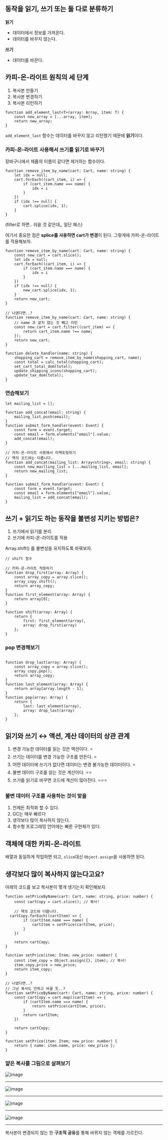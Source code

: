 ## 동작을 읽기, 쓰기 또는 둘 다로 분류하기

**읽기**

- 데이터에서 정보를 가져온다.
- 데이터를 바꾸지 않는다.

**쓰기**

- 데이터를 바꾼다.

## 카피-온-라이트 원칙의 세 단계

1. 복사본 만들기
2. 복사본 변경하기
3. 복사본 리턴하기

```tsx
function add_element_last<T>(array: Array, item: T) {
	const new_array = [...array, item];
	return new_array;
}
```

`add_element_last` 함수는 데이터를 바꾸지 않고 리턴했기 때문에 **읽기**이다.

### 카피-온-라이트 사용해서 쓰기를 읽기로 바꾸기

장바구니에서 제품의 이름이 같다면 제거하는 함수이다.

```tsx
function remove_item_by_name(cart: Cart, name: string) {
	let idx = null;
	cart.forEach((cart_item, i) => {
		if (cart_item.name === name) {
			idx = i
		}
	})
	if (idx !== null) {
		cart.splice(idx, 1);
	}
}
```

(filter로 하면.. 쉬을 것 같은데,, 일단 패스)

여기서 중요한 점은 **splice를 사용하면 cart가 변경**이 된다. 그렇게에 카피-온-라이트를 적용해보자.

```tsx
function remove_item_by_name(cart: Cart, name: string) {
	const new_cart = cart.slice();
	let idx = null;
	cart.forEach((cart_item, i) => {
		if (cart_item.name === name) {
			idx = i
		}
	})
	if (idx !== null) {
		new_cart.splice(idx, 1);
	}
	return new_cart;
}

// 나였다면..?
function remove_item_by_name(cart: Cart, name: string) {
	// name 과 같지 않는 것 빼고 리턴
	const new_cart = cart.filter((cart_item) => {
		return cart_item.name !== name;
	});
	return new_cart;
}

function delete_handler(name: string) {
	shopping_cart = remove_item_by_name(shopping_cart, name);
	const total = calc_total(shopping_cart);
	set_cart_total_dom(total);
	update_shipping_icons(shopping_cart);
	update_tax_dom(total);
}
```

### 연습해보기

```tsx
let mailing_list = [];

function add_concat(email: string) {
	mailing_list.push(email);
}
function submit_form_handler(event: Event) {
	const form = event.target;
	const email = form.elements["email"].value;
	add_concat(email);
}

// 카피-온-라이트 사용해서 리팩토링하기
// 책의 코드와는 다릅니다.
function add_concat(mailing_list: Array<string>, email: string) {
	const new_mailling_list = [...mailing_list, email];
	return new_mailing_list;
}

function submit_form_handler(event: Event) {
	const form = event.target;
	const email = form.elements["email"].value;
	mailing_list = add_concat(email);
}
```

## 쓰기 + 읽기도 하는 동작을 불변성 지키는 방법은?

1. 쓰기에서 읽기를 분리
2. 쓰기에 카피-온-라이트를 적용

Array.shift() 를 불변성을 유지하도록 바꿔보자.

```tsx
// shift 함수

// 카피-온-라이트 적용하기
function drop_first(array: Array) {
	const array_copy = array.slice();
	array_copy.shift();
	return array_copy;
}
function first_element(array: Array) {
	return array[0];
}

function shift(array: Array) {
	return {
		first: first_element(array),
		array: drop_first(array)
	};
}
```

### pop 변경해보기

```tsx

function drop_last(array: Array) {
	const array_copy = array.slice();
	array_copy.pop();
	return array_copy;
}
function last_element(array: Array) {
	return array[array.length - 1];
}
function pop(array: Array) {
	return {
		last: last_element(array),
		array: drop_last(array)
	};
}
```

## 읽기와 쓰기 ↔ 액션, 계산 데이터의 상관 관계

1. 변경 가능한 데이터를 읽는 것은 액션이다. ⭐️
2. 쓰기는 데이터를 변경 가능한 구조를 만든다. ⭐️
3. 어떤 데이터에 쓰기가 없다면 데이터는 변경 불가능한 데이터이다. ⭐️
4. 불변 데이터 구조를 읽는 것은 계산이다. ⭐️⭐️
5. 쓰기를 읽기로 바꾸면 코드에 계산이 많아진다. ⭐️⭐️⭐️

### 불변 데이터 구조를 사용하는 것이 맞을

1. 언제든 최적화 할 수 있다.
2. GC는 매우 빠르다
3. 생각보다 많이 복사하지 않는다.
4. 함수형 프로그래밍 언어에는 빠른 구현체가 있다.

## 객체에 대한 카피-온-라이트

배열과 동일하게 작업하면 되고, `slice`대신 `Object.assign`을 사용하면 된다.

## 생각보다 많이 복사하지 않는다고요?

아래의 코드를 보고 복사본이 몇개 생기는지 확인해보자.

```tsx
function setPriceByName(cart: Cart, name: string, price: number) {
	const cartCopy = cart.slice(); // 복사!
	
	// 책의 코드와 다릅니다.
  cartCopy.forEach((cartItem) => { 
		if (cartItem.name === name) {
			cartItem = setPrice(cartItem, price);
		}
	})
	
	return cartCopy;
}

function setPrice(item: Item; new_price: number) {
	const item_copy = Object.assign({}, item); // 복사!
	item_copy.price = new_price;
	return item_copy;
}

// 나였다면..?
// 그냥 복사도 안하고 바꿀 듯..?
function setPriceByName(cart: Cart, name: string, price: number) {
	const cartCopy = cart.map((cartItem) => { 
		if (cartItem.name === name) {
			return setPrice(cartItem, price);
		}
		return cartItem;
	})
	
	return cartCopy;
}

function setPrice(item: Item; new_price: number) {
	return { name: item.name, price: new_price };
}
```

### 얕은 복사를 그림으로 살펴보기

![image](https://github.com/user-attachments/assets/753914be-319d-47d9-aece-b25e4e1f7faa)

---

![image](https://github.com/user-attachments/assets/7a0792eb-d9de-4ba2-a6cd-6ff7bee0adca)

---

![image](https://github.com/user-attachments/assets/c4c605cd-42c3-4d4a-831c-70608b0130ee)

---

![image](https://github.com/user-attachments/assets/e239c02e-7ac5-45b5-8beb-48cb2a7a47a8)

---

복사본이 변경되지 않는 한 **구조적 공유**를 통해 바뀌지 않는 객체를 가르킨다.
